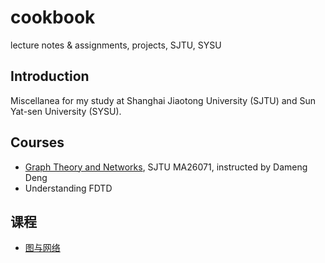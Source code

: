 # cookbook
lecture notes & assignments, projects, SJTU, SYSU

## Introduction
Miscellanea for my study at Shanghai Jiaotong University (SJTU) and Sun Yat-sen University (SYSU).  

## Courses
- [Graph Theory and Networks](./SJTU_MA26071), SJTU MA26071, instructed by Dameng Deng
- Understanding FDTD

## 课程
- [图与网络](./SJTU_MA26071)
